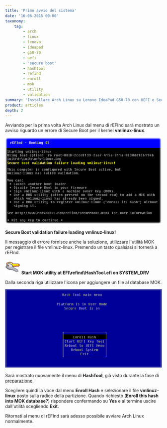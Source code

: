 ```yaml
---
title: 'Primo avvio del sistema'
date: '16-06-2015 00:00'
taxonomy:
    tag:
        - arch
        - linux
        - lenovo
        - ideapad
        - g50-70
        - uefi
        - 'secure boot'
        - hashtool
        - refind
        - enroll
        - mok
        - utility
        - validation
summary: 'Installare Arch Linux su Lenovo IdeaPad G50-70 con UEFI e Secure Boot (parte 7 - Primo avvio del sistema)'
product: articles
depth: 2
---
```


Avviando per la prima volta Arch Linux dal menu di rEFInd sarà mostrato un avviso riguardo un errore di Secure Boot per il kernel **vmlinux-linux**.

![](refind-secure-boot-failed.png)

**Secure Boot validation failure loading vmlinuz-linux!**

Il messaggio di errore fornisce anche la soluzione, utilizzare l'utilità MOK per registrare il file vmlinuz-linux. Premendo un tasto qualsiasi si tornerà a rEFInd.

![](refind_tool_mok_tool.png) **Start MOK utility at EFI\refind\HashTool.efi on SYSTEM_DRV**

Dalla seconda riga utilizzare l'icona per aggiungere un file al database MOK.

![](hashtool-2.png)

Sarà mostrato nuovamente il menu di **HashTool**, già visto durante la fase di [preparazione](../preparazione-del-sistema).

Scegliere quindi la voce dal menu **Enroll Hash** e selezionare il file **vmlinuz-linux** posto sulla radice della partizione. Quando richiesto  (**Enroll this hash into MOK database?**) rispondere confermando su **Yes** e al termine uscire dall'utilità scegliendo **Exit**.

Ritornati al menu di rEFInd sarà adesso possibile avviare Arch Linux normalmente.